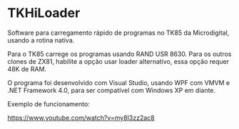 # TKHiLoader
Software para carregamento rápido de programas no TK85 da Microdigital, usando a rotina nativa.

Para o TK85 carrege os programas usando RAND USR 8630. Para os outros clones de ZX81, habilite a opção usar loader alternativo, essa opção requer 48K de RAM.

O programa foi desenvolvido com Visual Studio, usando WPF com VMVM e .NET Framework 4.0, para ser compatível com Windows XP em diante.

Exemplo de funcionamento:

https://www.youtube.com/watch?v=my8I3zz2ac8

